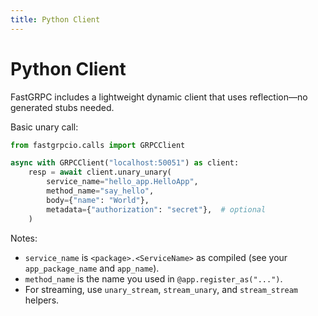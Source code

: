 ```yaml
---
title: Python Client
---
```


# Python Client

FastGRPC includes a lightweight dynamic client that uses reflection—no generated stubs needed.

Basic unary call:

```python
from fastgrpcio.calls import GRPCClient

async with GRPCClient("localhost:50051") as client:
    resp = await client.unary_unary(
        service_name="hello_app.HelloApp",
        method_name="say_hello",
        body={"name": "World"},
        metadata={"authorization": "secret"},  # optional
    )
```

Notes:

- `service_name` is `<package>.<ServiceName>` as compiled (see your `app_package_name` and `app_name`).
- `method_name` is the name you used in `@app.register_as("...")`.
- For streaming, use `unary_stream`, `stream_unary`, and `stream_stream` helpers.

